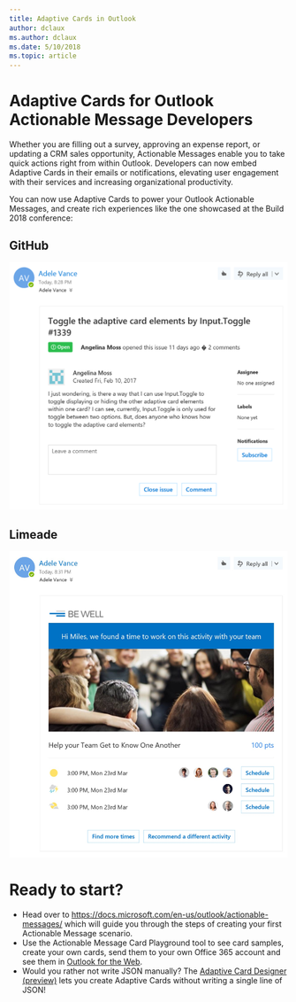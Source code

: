 ```yaml
---
title: Adaptive Cards in Outlook
author: dclaux
ms.author: dclaux
ms.date: 5/10/2018
ms.topic: article
---
```


# Adaptive Cards for Outlook Actionable Message Developers

Whether you are filling out a survey, approving an expense report, or updating a CRM sales opportunity, Actionable Messages enable you to take quick actions right from within Outlook. Developers can now embed Adaptive Cards in their emails or notifications, elevating user engagement with their services and increasing organizational productivity.

You can now use Adaptive Cards to power your Outlook Actionable Messages, and create rich experiences like the one showcased at the Build 2018 conference:

## GitHub
![GitHub Actionable Message](media/outlook/GitHub.png)

## Limeade
![GitHub Actionable Message](media/outlook/Limeade.jpg)


# Ready to start?

- Head over to https://docs.microsoft.com/en-us/outlook/actionable-messages/ which will guide you through the steps of creating your first Actionable Message scenario.
- Use the Actionable Message Card Playground tool to see card samples, create your own cards, send them to your own Office 365 account and see them in [Outlook for the Web](https://outlook.office.com).
- Would you rather not write JSON manually? The [Adaptive Card Designer (preview)](https://acdesignerbeta.azurewebsites.net) lets you create Adaptive Cards without writing a single line of JSON!